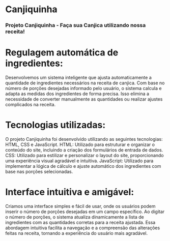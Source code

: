 # Canjiquinha
### Projeto Canjiquinha - Faça sua Canjica utilizando nossa receita!

# Regulagem automática de ingredientes:
Desenvolvemos um sistema inteligente que ajusta automaticamente a quantidade de ingredientes necessários na receita de canjica.
Com base no número de porções desejadas informado pelo usuário, o sistema calcula e adapta as medidas dos ingredientes de forma precisa.
Isso elimina a necessidade de converter manualmente as quantidades ou realizar ajustes complicados na receita.

# Tecnologias utilizadas:
O projeto Canjiquinha foi desenvolvido utilizando as seguintes tecnologias: HTML, CSS e JavaScript.
HTML: Utilizado para estruturar e organizar o conteúdo do site, incluindo a criação dos formulários de entrada de dados.
CSS: Utilizado para estilizar e personalizar o layout do site, proporcionando uma experiência visual agradável e intuitiva.
JavaScript: Utilizado para implementar a lógica de cálculo e ajuste automático dos ingredientes com base nas porções selecionadas.

# Interface intuitiva e amigável:
Criamos uma interface simples e fácil de usar, onde os usuários podem inserir o número de porções desejadas em um campo específico.
Ao digitar o número de porções, o sistema atualiza dinamicamente a lista de ingredientes com as quantidades corretas para a receita ajustada.
Essa abordagem intuitiva facilita a navegação e a compreensão das alterações feitas na receita, tornando a experiência do usuário mais agradável.
